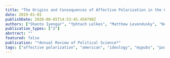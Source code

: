 ```yaml
---
title: "The Origins and Consequences of Affective Polarization in the United States"
date: 2019-01-01
publishDate: 2020-08-05T14:53:45.459798Z
authors: ["Shanto Iyengar", "Yphtach Lelkes", "Matthew Levendusky", "Neil Malhotra", "Sean J Westwood"]
publication_types: ["2"]
abstract: ""
featured: false
publication: "*Annual Review of Political Science*"
tags: ["affective polarization", "american", "ideology", "mypubs", "partisanship", "social identity"]
---
```


